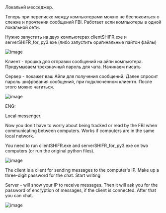 Локальнй месседжер.

Теперь при переписке между компьютерами можно не беспокоиться о слежке и прочтении сообщений FBI. Работает если компьютеры в одной локальной сети.

Нужно запустить на двух компьютерах clientSHIFR.exe и serverSHIFR_for_py3.exe (либо запустить оригинальные пайтон файлы)

![image](https://github.com/tkachukds/local_messenger/assets/103854079/049fe71a-66b6-4db1-a146-a130a993a05f)


Клиент - прошка для отправки сообщений на айпи компьютера. Придумываем трехзначный пароль для чата. Начинаем писать

Сервер - покажет ваш Айпи для получения сообщений. Далее спросит пароль шифрования сообщений, при подключенном клиентн. После этого можно чатиться.

![image](https://github.com/tkachukds/local_messenger/assets/103854079/dac4f593-b355-4b27-a7d6-712c69e28cd1)

ENG:

Local messenger.

Now you don't have to worry about being tracked or read by the FBI when communicating between computers. Works if computers are in the same local network.

You need to run clientSHIFR.exe and serverSHIFR_for_py3.exe on two computers (or run the original python files).

![image](https://github.com/tkachukds/local_messenger/assets/103854079/4fc27b87-08e4-4ae5-8589-2b948f7a54c9)

The client is a client for sending messages to the computer's IP. Make up a three-digit password for the chat. Start writing

Server - will show your IP to receive messages. Then it will ask you for the password of encryption of messages, if the client is connected. After that you can chat.

![image](https://github.com/tkachukds/local_messenger/assets/103854079/dac4f593-b355-4b27-a7d6-712c69e28cd1)
